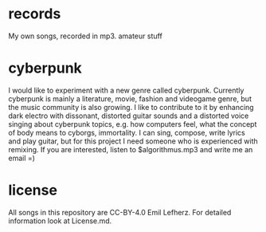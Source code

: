 # records
My own songs, recorded in mp3. amateur stuff

# cyberpunk
I would like to experiment with a new genre called cyberpunk. Currently cyberpunk is mainly a literature, movie, fashion and videogame genre, but the music community is also growing. I like to contribute to it by enhancing dark electro with dissonant, distorted guitar sounds and a distorted voice singing about cyberpunk topics, e.g. how computers feel, what the concept of body means to cyborgs, immortality.
I can sing, compose, write lyrics and play guitar, but for this project I need someone who is experienced with remixing. If you are interested, listen to $algorithmus.mp3 and write me an email =)

# license
All songs in this repository are CC-BY-4.0 Emil Lefherz. For detailed information look at License.md.
